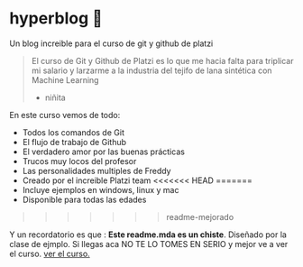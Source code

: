 # hyperblog 💚
Un blog increible para el curso de git y github de platzi

> El curso de Git y Github de Platzi es lo que me hacia falta para triplicar mi salario y larzarme a la industria del tejifo de lana sintética con Machine Learning
> - niñita

En este curso vemos de todo:
* Todos los comandos de Git
* El flujo de trabajo de Github
* El verdadero amor por las buenas prácticas
* Trucos muy locos del profesor
* Las personalidades multiples de Freddy
* Creado por el increible Platzi team
<<<<<<< HEAD
=======
* Incluye ejemplos en windows, linux y mac
* Disponible para todas las edades
>>>>>>> readme-mejorado


Y un recordatorio es que : **Este readme.mda es un chiste**. Diseñado por la clase de ejmplo. Si llegas aca NO TE LO TOMES EN SERIO y mejor ve a ver el curso. [ver el curso. ](http://https://platzi.com/cursos/git-github/ "ver el curso. ")